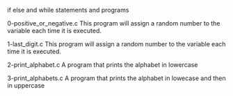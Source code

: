 if else and while statements and programs

0-positive_or_negative.c This program will assign a random number to the variable <n> each time it is executed.

1-last_digit.c This program will assign a random number to the variable <n> each time it is executed.

2-print_alphabet.c A program that prints the alphabet in lowercase

3-print_alphabets.c A program that prints the alphabet in lowecase and then in uppercase


